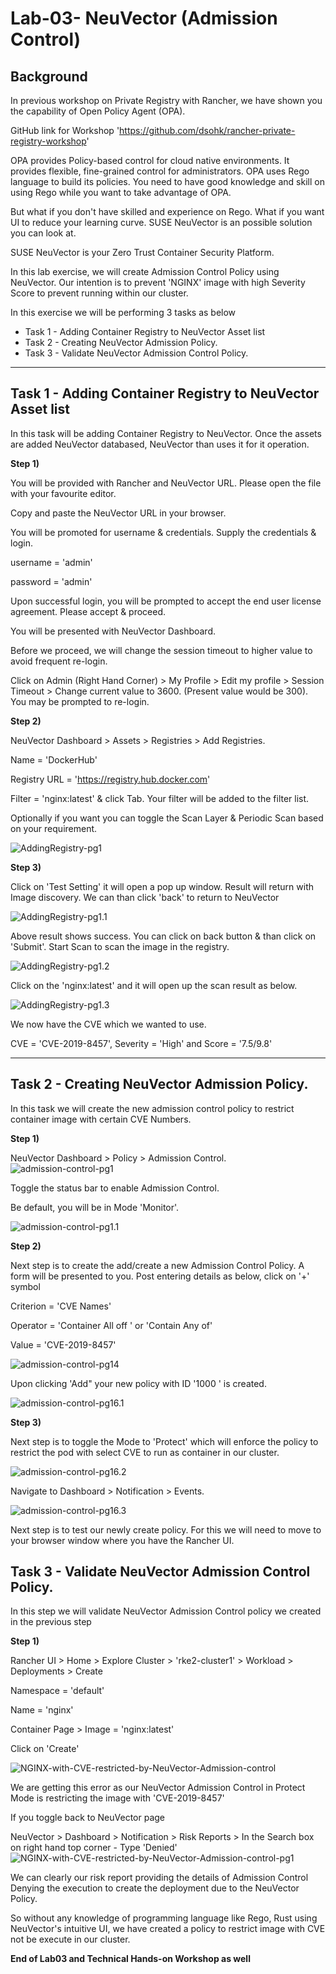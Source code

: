 # Lab-03- NeuVector (Admission Control) 

## Background 

In previous workshop on Private Registry with Rancher, we have shown you the capability of Open Policy Agent (OPA).

GitHub link for Workshop 'https://github.com/dsohk/rancher-private-registry-workshop'

OPA provides Policy-based control for cloud native environments. It provides flexible, fine-grained control for administrators. OPA uses Rego language to build its policies. You need to have good knowledge and skill on using Rego while you want to take advantage of OPA.  

But what if you don't have skilled and experience on Rego.  What if you want UI to reduce your learning curve. SUSE NeuVector is an possible solution you can look at. 

SUSE NeuVector is your Zero Trust Container Security Platform. 

In this lab exercise, we will create Admission Control Policy using NeuVector. Our intention is to prevent 'NGINX' image with high Severity Score to prevent running within our cluster. 

In this exercise we will be performing 3 tasks as below

- Task 1 - Adding Container Registry to NeuVector Asset list
- Task 2 - Creating NeuVector Admission Policy.   
- Task 3 - Validate NeuVector Admission Control Policy.  

-----------------------------------------------------------------------------------------------------------------------------------------------------------------------------------

## Task 1 - Adding Container Registry to NeuVector Asset list

In this task will be adding Container Registry to NeuVector. Once the assets are added NeuVector databased, NeuVector than uses it for it operation. 

**Step 1)** 

You will be provided with Rancher and NeuVector URL. Please open the file with your favourite editor. 

Copy and paste the NeuVector URL in your browser. 

You will be promoted for username & credentials. Supply the credentials & login.

username = 'admin'

password = 'admin'

Upon successful login, you will be prompted to accept the end user license agreement. Please accept & proceed. 

You will be presented with NeuVector Dashboard. 

Before we proceed, we will change the session timeout to higher value to avoid frequent re-login. 

Click on Admin (Right Hand Corner) > My Profile > Edit my profile > Session Timeout > Change current value to 3600. (Present value would be 300). You may be prompted to re-login.

**Step 2)**

NeuVector Dashboard > Assets > Registries  > Add Registries. 

Name = 'DockerHub'

Registry URL = 'https://registry.hub.docker.com'

Filter = 'nginx:latest' & click Tab. Your filter will be added to the filter list.

Optionally if you want you can toggle the Scan Layer & Periodic Scan based on your requirement. 

![AddingRegistry-pg1](../images/AddingRegistry-pg1.PNG)

**Step 3)**

Click on 'Test Setting' it will open a pop up window. Result will return with Image discovery. We can than click 'back' to return to NeuVector 

![AddingRegistry-pg1.1](../images/AddingRegistry-pg1.1.PNG)

Above result shows success. You can click on back button & than click on 'Submit'. Start Scan to scan the image in the registry.

![AddingRegistry-pg1.2](../images/AddingRegistry-pg1.2.PNG)

Click on the 'nginx:latest' and it will open up the scan result as below. 

![AddingRegistry-pg1.3](../images/AddingRegistry-pg1.3.PNG)

We now have the CVE which we wanted to use. 

CVE = 'CVE-2019-8457', Severity = 'High' and Score = '7.5/9.8' 



------------

## Task 2 - Creating NeuVector Admission Policy.   

In this task we will create the new admission control policy to restrict container image with certain CVE Numbers. 

**Step 1)** 

NeuVector Dashboard > Policy > Admission Control.![admission-control-pg1](../images/admission-control-pg1-1662391820906-2.png)

Toggle the status bar to enable Admission Control. 

Be default, you will be in Mode 'Monitor'.

![admission-control-pg1.1](../images/admission-control-pg1.1.png)

**Step 2)** 

Next step is to create the add/create a new Admission Control Policy. A form will be presented to you. Post entering details as below, click on '+' symbol

Criterion = 'CVE Names'

Operator = 'Container All off ' or 'Contain Any of'

Value = 'CVE-2019-8457'

![admission-control-pg14](../images/admission-control-pg14.PNG)

Upon clicking 'Add" your new policy with ID '1000 ' is created.

![admission-control-pg16.1](../images/admission-control-pg16.1.PNG)

**Step 3)**  

Next step is to toggle the Mode to 'Protect' which will enforce the policy to restrict the pod with select CVE to run as container in our cluster. 

![admission-control-pg16.2](../images/admission-control-pg16.2.PNG)

Navigate to Dashboard > Notification > Events.  

![admission-control-pg16.3](../images/admission-control-pg16.3.PNG)

Next step is to test our newly create policy. For this we will need to move to your browser window where you have the Rancher UI.   



## Task 3 - Validate NeuVector Admission Control Policy.  

In this step we will validate NeuVector Admission Control policy we created in the previous step

**Step 1)** 

Rancher UI > Home > Explore Cluster > 'rke2-cluster1' > Workload > Deployments > Create 

Namespace = 'default'

Name = 'nginx'

Container Page > Image = 'nginx:latest' 

Click on 'Create'

![NGINX-with-CVE-restricted-by-NeuVector-Admission-control](../images/NGINX-with-CVE-restricted-by-NeuVector-Admission-control.PNG)

We are getting this error as our NeuVector Admission Control in Protect Mode is restricting the image with 'CVE-2019-8457'

If you toggle back to NeuVector page

NeuVector > Dashboard > Notification > Risk Reports > In the Search box on right hand top corner - Type 'Denied'  ![NGINX-with-CVE-restricted-by-NeuVector-Admission-control-pg1](../images/NGINX-with-CVE-restricted-by-NeuVector-Admission-control-pg1-1662397373557-22.png)

We can clearly our risk report providing the details of Admission Control Denying the execution to create the deployment due to the NeuVector Policy. 

So without any knowledge of programming language like Rego, Rust using NeuVector's intuitive UI, we have created a policy to restrict image with CVE not be execute in our cluster. 

**End of Lab03 and Technical Hands-on Workshop as well** 

 

